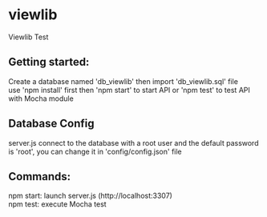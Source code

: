 # viewlib
Viewlib Test

## Getting started:
Create a database named 'db_viewlib' then import 'db_viewlib.sql' file  
use 'npm install' first then 'npm start' to start API or 'npm test' to test API with Mocha module

## Database Config
server.js connect to the database with a root user and the default password is 'root', you can change it in 'config/config.json' file 

## Commands:
npm start: launch server.js (http://localhost:3307)  
npm test: execute Mocha test
